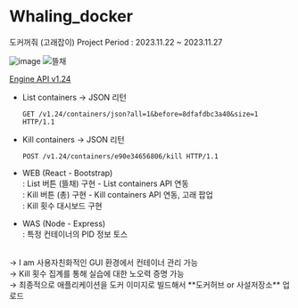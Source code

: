 # Whaling_docker
도커꺼줘 (고래잡이)
Project Period : 2023.11.22 ~ 2023.11.27

![image](https://github.com/binhao22/Whaling_docker/assets/73528043/24a13920-8a8e-4258-95c3-86a0496963bf)  ![뜰채](https://github.com/binhao22/Whaling_docker/assets/73528043/bf5651fb-757d-4e90-b02b-2e0d8f78523d)
&nbsp; 
&nbsp; 


[Engine API v1.24](https://docs.docker.com/engine/api/v1.24/)

- List containers → JSON 리턴
    
    `GET /v1.24/containers/json?all=1&before=8dfafdbc3a40&size=1 HTTP/1.1`
    
- Kill containers → JSON 리턴
    
    `POST /v1.24/containers/e90e34656806/kill HTTP/1.1`
    </br>

- WEB (React - Bootstrap) </br>
: List 버튼 (뜰채) 구현 - List containers API 연동 </br>
: Kill 버튼 (총) 구현 - Kill containers API 연동, 고래 팝업 </br>
: Kill 횟수 대시보드 구현
- WAS (Node - Express) </br>
: 특정 컨테이너의 PID 정보 토스
</br>
→ I am 사용자친화적인 GUI 환경에서 컨테이너 관리 가능 </br>
→ Kill 횟수 집계를 통해 실습에 대한 노오력 증명 가능 </br>
→ 최종적으로 애플리케이션을 도커 이미지로 빌드해서 **도커허브 or 사설저장소** 업로드</br>

